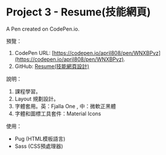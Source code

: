 # Project 3 - Resume(技能網頁)

A Pen created on CodePen.io.

預覽：

1. CodePen URL: [https://codepen.io/april808/pen/WNXBPvz](https://codepen.io/april808/pen/WNXBPvz).
1. GitHub: [Resume(技能網頁設計)](https://april808.github.io/project-resume/demo1/dist/index.html)

說明：

1. 課程學習。
1. Layout 規劃設計。
1. 字體套用。英：Fjalla One , 中：微軟正黑體
1. 字體和圖標工具套件：Material Icons

使用：

- Pug (HTML模板語言)
- Sass (CSS預處理器)